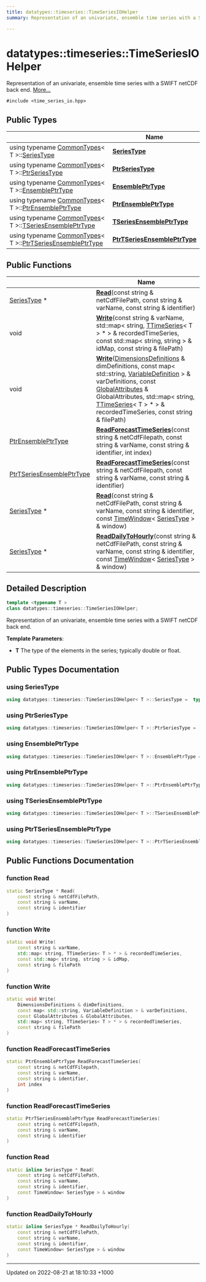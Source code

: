 ```yaml
---
title: datatypes::timeseries::TimeSeriesIOHelper
summary: Representation of an univariate, ensemble time series with a SWIFT netCDF back end. 

---
```


# datatypes::timeseries::TimeSeriesIOHelper



Representation of an univariate, ensemble time series with a SWIFT netCDF back end.  [More...](#detailed-description)


`#include <time_series_io.hpp>`

## Public Types

|                | Name           |
| -------------- | -------------- |
| using typename [CommonTypes](/uchronia-ts-doc/cpp/Classes/structdatatypes_1_1timeseries_1_1CommonTypes/)< T >::[SeriesType](/uchronia-ts-doc/cpp/Classes/classdatatypes_1_1timeseries_1_1TimeSeriesIOHelper/#using-seriestype) | **[SeriesType](/uchronia-ts-doc/cpp/Classes/classdatatypes_1_1timeseries_1_1TimeSeriesIOHelper/#using-seriestype)**  |
| using typename [CommonTypes](/uchronia-ts-doc/cpp/Classes/structdatatypes_1_1timeseries_1_1CommonTypes/)< T >::[PtrSeriesType](/uchronia-ts-doc/cpp/Classes/classdatatypes_1_1timeseries_1_1TimeSeriesIOHelper/#using-ptrseriestype) | **[PtrSeriesType](/uchronia-ts-doc/cpp/Classes/classdatatypes_1_1timeseries_1_1TimeSeriesIOHelper/#using-ptrseriestype)**  |
| using typename [CommonTypes](/uchronia-ts-doc/cpp/Classes/structdatatypes_1_1timeseries_1_1CommonTypes/)< T >::[EnsemblePtrType](/uchronia-ts-doc/cpp/Classes/classdatatypes_1_1timeseries_1_1TimeSeriesIOHelper/#using-ensembleptrtype) | **[EnsemblePtrType](/uchronia-ts-doc/cpp/Classes/classdatatypes_1_1timeseries_1_1TimeSeriesIOHelper/#using-ensembleptrtype)**  |
| using typename [CommonTypes](/uchronia-ts-doc/cpp/Classes/structdatatypes_1_1timeseries_1_1CommonTypes/)< T >::[PtrEnsemblePtrType](/uchronia-ts-doc/cpp/Classes/classdatatypes_1_1timeseries_1_1TimeSeriesIOHelper/#using-ptrensembleptrtype) | **[PtrEnsemblePtrType](/uchronia-ts-doc/cpp/Classes/classdatatypes_1_1timeseries_1_1TimeSeriesIOHelper/#using-ptrensembleptrtype)**  |
| using typename [CommonTypes](/uchronia-ts-doc/cpp/Classes/structdatatypes_1_1timeseries_1_1CommonTypes/)< T >::[TSeriesEnsemblePtrType](/uchronia-ts-doc/cpp/Classes/classdatatypes_1_1timeseries_1_1TimeSeriesIOHelper/#using-tseriesensembleptrtype) | **[TSeriesEnsemblePtrType](/uchronia-ts-doc/cpp/Classes/classdatatypes_1_1timeseries_1_1TimeSeriesIOHelper/#using-tseriesensembleptrtype)**  |
| using typename [CommonTypes](/uchronia-ts-doc/cpp/Classes/structdatatypes_1_1timeseries_1_1CommonTypes/)< T >::[PtrTSeriesEnsemblePtrType](/uchronia-ts-doc/cpp/Classes/classdatatypes_1_1timeseries_1_1TimeSeriesIOHelper/#using-ptrtseriesensembleptrtype) | **[PtrTSeriesEnsemblePtrType](/uchronia-ts-doc/cpp/Classes/classdatatypes_1_1timeseries_1_1TimeSeriesIOHelper/#using-ptrtseriesensembleptrtype)**  |

## Public Functions

|                | Name           |
| -------------- | -------------- |
| [SeriesType](/uchronia-ts-doc/cpp/Classes/classdatatypes_1_1timeseries_1_1TimeSeriesIOHelper/#using-seriestype) * | **[Read](/uchronia-ts-doc/cpp/Classes/classdatatypes_1_1timeseries_1_1TimeSeriesIOHelper/#function-read)**(const string & netCdfFilePath, const string & varName, const string & identifier) |
| void | **[Write](/uchronia-ts-doc/cpp/Classes/classdatatypes_1_1timeseries_1_1TimeSeriesIOHelper/#function-write)**(const string & varName, std::map< string, [TTimeSeries](/uchronia-ts-doc/cpp/Classes/classdatatypes_1_1timeseries_1_1TTimeSeries/)< T > * > & recordedTimeSeries, const std::map< string, string > & idMap, const string & filePath) |
| void | **[Write](/uchronia-ts-doc/cpp/Classes/classdatatypes_1_1timeseries_1_1TimeSeriesIOHelper/#function-write)**([DimensionsDefinitions](/uchronia-ts-doc/cpp/Classes/classdatatypes_1_1timeseries_1_1DimensionsDefinitions/) & dimDefinitions, const map< std::string, [VariableDefinition](/uchronia-ts-doc/cpp/Classes/classdatatypes_1_1timeseries_1_1VariableDefinition/) > & varDefinitions, const [GlobalAttributes](/uchronia-ts-doc/cpp/Classes/classdatatypes_1_1timeseries_1_1GlobalAttributes/) & GlobalAttributes, std::map< string, [TTimeSeries](/uchronia-ts-doc/cpp/Classes/classdatatypes_1_1timeseries_1_1TTimeSeries/)< T > * > & recordedTimeSeries, const string & filePath) |
| [PtrEnsemblePtrType](/uchronia-ts-doc/cpp/Classes/classdatatypes_1_1timeseries_1_1TimeSeriesIOHelper/#using-ptrensembleptrtype) | **[ReadForecastTimeSeries](/uchronia-ts-doc/cpp/Classes/classdatatypes_1_1timeseries_1_1TimeSeriesIOHelper/#function-readforecasttimeseries)**(const string & netCdfFilepath, const string & varName, const string & identifier, int index) |
| [PtrTSeriesEnsemblePtrType](/uchronia-ts-doc/cpp/Classes/classdatatypes_1_1timeseries_1_1TimeSeriesIOHelper/#using-ptrtseriesensembleptrtype) | **[ReadForecastTimeSeries](/uchronia-ts-doc/cpp/Classes/classdatatypes_1_1timeseries_1_1TimeSeriesIOHelper/#function-readforecasttimeseries)**(const string & netCdfFilepath, const string & varName, const string & identifier) |
| [SeriesType](/uchronia-ts-doc/cpp/Classes/classdatatypes_1_1timeseries_1_1TimeSeriesIOHelper/#using-seriestype) * | **[Read](/uchronia-ts-doc/cpp/Classes/classdatatypes_1_1timeseries_1_1TimeSeriesIOHelper/#function-read)**(const string & netCdfFilePath, const string & varName, const string & identifier, const [TimeWindow](/uchronia-ts-doc/cpp/Classes/classdatatypes_1_1timeseries_1_1TimeWindow/)< [SeriesType](/uchronia-ts-doc/cpp/Classes/classdatatypes_1_1timeseries_1_1TimeSeriesIOHelper/#using-seriestype) > & window) |
| [SeriesType](/uchronia-ts-doc/cpp/Classes/classdatatypes_1_1timeseries_1_1TimeSeriesIOHelper/#using-seriestype) * | **[ReadDailyToHourly](/uchronia-ts-doc/cpp/Classes/classdatatypes_1_1timeseries_1_1TimeSeriesIOHelper/#function-readdailytohourly)**(const string & netCdfFilePath, const string & varName, const string & identifier, const [TimeWindow](/uchronia-ts-doc/cpp/Classes/classdatatypes_1_1timeseries_1_1TimeWindow/)< [SeriesType](/uchronia-ts-doc/cpp/Classes/classdatatypes_1_1timeseries_1_1TimeSeriesIOHelper/#using-seriestype) > & window) |

## Detailed Description

```cpp
template <typename T >
class datatypes::timeseries::TimeSeriesIOHelper;
```

Representation of an univariate, ensemble time series with a SWIFT netCDF back end. 

**Template Parameters**: 

  * **T** The type of the elements in the series; typically double or float. 

## Public Types Documentation

### using SeriesType

```cpp
using datatypes::timeseries::TimeSeriesIOHelper< T >::SeriesType =  typename CommonTypes<T>::SeriesType;
```


### using PtrSeriesType

```cpp
using datatypes::timeseries::TimeSeriesIOHelper< T >::PtrSeriesType =  typename CommonTypes<T>::PtrSeriesType;
```


### using EnsemblePtrType

```cpp
using datatypes::timeseries::TimeSeriesIOHelper< T >::EnsemblePtrType =  typename CommonTypes<T>::EnsemblePtrType;
```


### using PtrEnsemblePtrType

```cpp
using datatypes::timeseries::TimeSeriesIOHelper< T >::PtrEnsemblePtrType =  typename CommonTypes<T>::PtrEnsemblePtrType;
```


### using TSeriesEnsemblePtrType

```cpp
using datatypes::timeseries::TimeSeriesIOHelper< T >::TSeriesEnsemblePtrType =  typename CommonTypes<T>::TSeriesEnsemblePtrType;
```


### using PtrTSeriesEnsemblePtrType

```cpp
using datatypes::timeseries::TimeSeriesIOHelper< T >::PtrTSeriesEnsemblePtrType =  typename CommonTypes<T>::PtrTSeriesEnsemblePtrType;
```


## Public Functions Documentation

### function Read

```cpp
static SeriesType * Read(
    const string & netCdfFilePath,
    const string & varName,
    const string & identifier
)
```


### function Write

```cpp
static void Write(
    const string & varName,
    std::map< string, TTimeSeries< T > * > & recordedTimeSeries,
    const std::map< string, string > & idMap,
    const string & filePath
)
```


### function Write

```cpp
static void Write(
    DimensionsDefinitions & dimDefinitions,
    const map< std::string, VariableDefinition > & varDefinitions,
    const GlobalAttributes & GlobalAttributes,
    std::map< string, TTimeSeries< T > * > & recordedTimeSeries,
    const string & filePath
)
```


### function ReadForecastTimeSeries

```cpp
static PtrEnsemblePtrType ReadForecastTimeSeries(
    const string & netCdfFilepath,
    const string & varName,
    const string & identifier,
    int index
)
```


### function ReadForecastTimeSeries

```cpp
static PtrTSeriesEnsemblePtrType ReadForecastTimeSeries(
    const string & netCdfFilepath,
    const string & varName,
    const string & identifier
)
```


### function Read

```cpp
static inline SeriesType * Read(
    const string & netCdfFilePath,
    const string & varName,
    const string & identifier,
    const TimeWindow< SeriesType > & window
)
```


### function ReadDailyToHourly

```cpp
static inline SeriesType * ReadDailyToHourly(
    const string & netCdfFilePath,
    const string & varName,
    const string & identifier,
    const TimeWindow< SeriesType > & window
)
```


-------------------------------

Updated on 2022-08-21 at 18:10:33 +1000